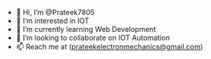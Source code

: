 - 👋 Hi, I’m @Prateek7805
- 👀 I’m interested in IOT
- 🌱 I’m currently learning Web Development
- 💞️ I’m looking to collaborate on IOT Automation
- 📫 Reach me at (prateekelectronmechanics@gmail.com)
